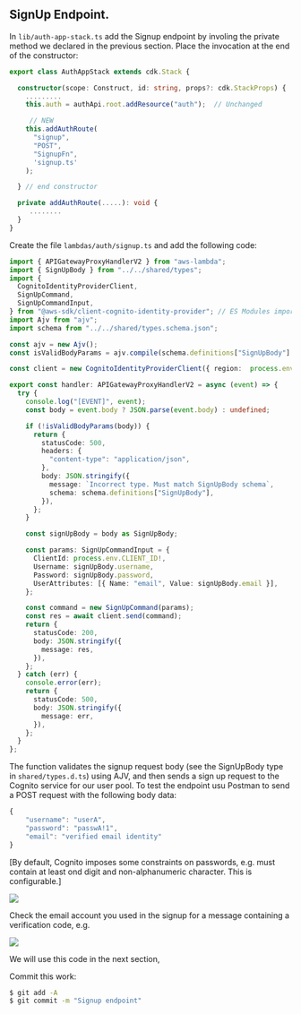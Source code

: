 ## SignUp Endpoint.

In `lib/auth-app-stack.ts` add the Signup endpoint by involing the private method we declared in the previous section. Place the invocation at the end of the constructor:
~~~ts
export class AuthAppStack extends cdk.Stack {

  constructor(scope: Construct, id: string, props?: cdk.StackProps) {
    .........
    this.auth = authApi.root.addResource("auth");  // Unchanged

     // NEW
    this.addAuthRoute(
      "signup",
      "POST",
      "SignupFn",
      'signup.ts'
    );

  } // end constructor

  private addAuthRoute(.....): void {
     ........
  }
}
~~~
Create the file `lambdas/auth/signup.ts` and add the following code:
~~~ts
import { APIGatewayProxyHandlerV2 } from "aws-lambda";
import { SignUpBody } from "../../shared/types";
import {
  CognitoIdentityProviderClient,
  SignUpCommand,
  SignUpCommandInput,
} from "@aws-sdk/client-cognito-identity-provider"; // ES Modules import
import Ajv from "ajv";
import schema from "../../shared/types.schema.json";

const ajv = new Ajv();
const isValidBodyParams = ajv.compile(schema.definitions["SignUpBody"] || {});

const client = new CognitoIdentityProviderClient({ region:  process.env.REGION  });

export const handler: APIGatewayProxyHandlerV2 = async (event) => {
  try {
    console.log("[EVENT]", event);
    const body = event.body ? JSON.parse(event.body) : undefined;

    if (!isValidBodyParams(body)) {
      return {
        statusCode: 500,
        headers: {
          "content-type": "application/json",
        },
        body: JSON.stringify({
          message: `Incorrect type. Must match SignUpBody schema`,
          schema: schema.definitions["SignUpBody"],
        }),
      };
    }

    const signUpBody = body as SignUpBody;

    const params: SignUpCommandInput = {
      ClientId: process.env.CLIENT_ID!,
      Username: signUpBody.username,
      Password: signUpBody.password,
      UserAttributes: [{ Name: "email", Value: signUpBody.email }],
    };

    const command = new SignUpCommand(params);
    const res = await client.send(command);
    return {
      statusCode: 200,
      body: JSON.stringify({
        message: res,
      }),
    };
  } catch (err) {
    console.error(err);
    return {
      statusCode: 500,
      body: JSON.stringify({
        message: err,
      }),
    };
  }
};
~~~
The function validates the signup request body (see the SignUpBody type in `shared/types.d.ts`) using AJV, and then sends a sign up request to the Cognito service for our user pool. To test the endpoint usu Postman to send a POST request with the following body data:
~~~ts
{
    "username": "userA",
    "password": "passwA!1",
    "email": "verified email identity"
}
~~~
[By default, Cognito imposes some constraints on passwords, e.g. must contain at least ond digit and non-alphanumeric character. This is configurable.]

![][signup]

Check the email account you used in the signup for a message containing a verification code, e.g. 

![][code]

We will use this code in the next section,

Commit this work:
~~~bash
$ git add -A
$ git commit -m "Signup endpoint"
~~~

[signup]: ./img/signup.png
[code]: ./img/code.png
[pathparameters]: ./img/pathparameters.png

